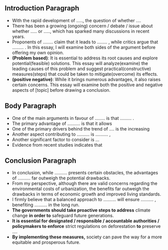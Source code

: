 ## Introduction Paragraph

- With the rapid development of ....., the question of whether ....
- There has been a growing (ongoing) concern / debate / issue about whether ..... or ....., which has sparked many discussions in recent years.
- Proponents of ........ claim that it leads to ........ , while critics argue that ......... . In this essay, I will examine both sides of the argument before offering my own opinion.
- **(Problem based)**: It is essential to address its root causes and explore potential(feasible) solutions. This essay will analyze(examine) the leading causes of this problem and suggest practical(constructive) measures(steps) that could be taken to mitigate(overcome) its effects.
- **(positive negative)**: While it brings numerous advantages, it also raises certain concerns. This essay will examine both the positive and negative aspects of [topic] before drawing a conclusion.


## Body Paragraph
- One of the main arguments in favour of ........ is that ......... .
- The primary advantage of .......... is that it allows
- One of the primary drivers behind the trend of .... is the increasing
- Another aspect contributing to .......... is .......... ,
- Another significant factor to consider is ...
- Evidence from recent studies indicates that


## Conclusion Paragraph

- In conclusion, while .......... presents certain obstacles, the advantages of .......... far outweigh the potential drawbacks.
- From my perspective, although there are valid concerns regarding the environmental costs of urbanization, the benefits far outweigh the drawbacks in terms of economic growth and improved living standards.
- I firmly believe that a balanced approach to .......... will ensure .......... , benefiting .......... in the long run.
- **The governments should take proactive steps to address** climate change **in order to** safeguard future generations.
- **It is essential for designated / responsible / accountable authorities / policymakers to enforce** strict regulations on deforestation **to** preserve ....
- **By implementing these measures,** society can pave the way for a more equitable and prosperous future.

